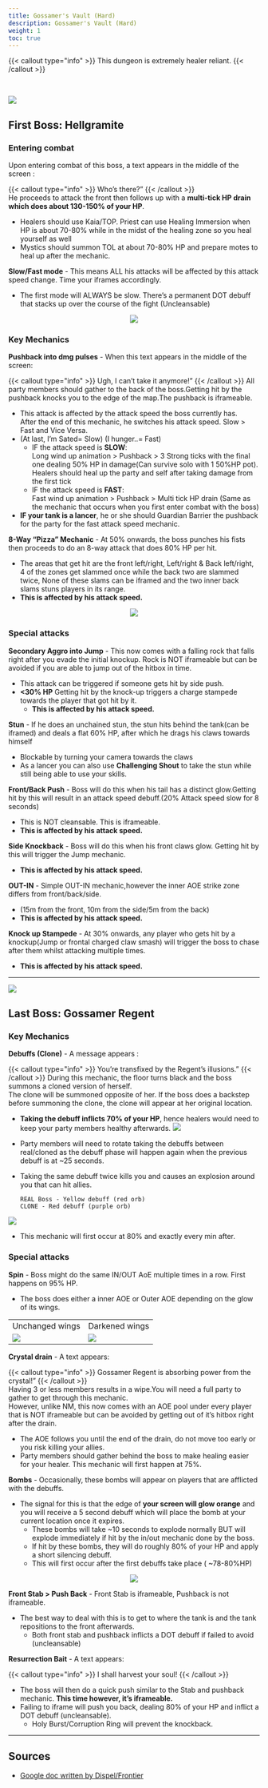 ```yaml
---
title: Gossamer's Vault (Hard)
description: Gossamer's Vault (Hard)
weight: 1
toc: true
---
```


{{< callout type="info" >}}
This dungeon is extremely healer reliant.
{{< /callout >}}

<br>

<div id="first-boss">

![](https://i.imgur.com/olksZE1.png)
## First Boss: Hellgramite
### Entering combat
Upon entering combat of this boss, a text appears in the middle of the screen :

{{< callout type="info" >}}
Who’s there?”
{{< /callout >}}     
He proceeds to attack the front then follows up with a **multi-tick HP drain which does about 130-150% of your HP**. 
* Healers should use Kaia/TOP. Priest can use Healing Immersion when HP is about 70-80% while in the midst of the healing zone so you heal yourself as well
* Mystics should summon TOL at about 70-80% HP and prepare motes to heal up after the mechanic.

**Slow/Fast mode** - This means ALL his attacks will be affected by this attack speed change. Time your iframes accordingly. 
* The first mode will ALWAYS be slow. There’s a permanent DOT debuff that stacks up over the course of the fight (Uncleansable)

<center>

![](https://i.imgur.com/d41b8Yi.png)

</center>

### Key Mechanics

**Pushback into dmg pulses** - When this text appears in the middle of the screen:

{{< callout type="info" >}}
Ugh, I can’t take it anymore!”
{{< /callout >}}
All party members should gather to the back of the boss.Getting hit by the pushback knocks you to the edge of the map.The pushback is iframeable. 
* This attack is affected by the attack speed the boss currently has. <br>
After the end of this mechanic, he switches his attack speed. Slow > Fast and Vice Versa. <br>
* (At last, I’m Sated= Slow) (I hunger..= Fast) 
  * IF the attack speed is **SLOW**: <br>
Long wind up animation > Pushback > 3 Strong ticks with the final one dealing 50% HP in damage(Can survive solo with 1 50%HP pot). <br>
Healers should heal up the party and self after taking damage from the first tick   
  * IF the attack speed is **FAST**: <br>
Fast wind up animation > Pushback > Multi tick HP drain (Same as the mechanic that occurs when you first enter combat with the boss)  
* **IF your tank is a lancer**, he or she should Guardian Barrier the pushback for the party for the fast attack speed mechanic.  

**8-Way “Pizza” Mechanic** - At 50% onwards, the boss punches his fists then proceeds to do an 8-way attack that does 80% HP per hit.
* The areas that get hit are the front left/right, Left/right & Back left/right, 4 of the zones get slammed once while the back two are slammed twice, None of these slams can be iframed and the two inner back slams stuns players in its range. 
* **This is affected by his attack speed.** 

<center>

![](https://i.imgur.com/7ZuV7fu.png)

</center>

### Special attacks

**Secondary Aggro into Jump** -  This now comes with a falling rock that falls right after you evade the initial knockup. Rock is NOT iframeable but can be avoided if you are able to jump out of the hitbox in time.
* This attack can be triggered if someone gets hit by side push.
* **<30% HP** Getting hit by the knock-up triggers a charge stampede towards the player that got hit by it.
  * **This is affected by his attack speed.**

**Stun** - If he does an unchained stun, the stun hits behind the tank(can be iframed) and deals a flat 60% HP, after which he drags his claws towards himself
* Blockable by turning your camera towards the claws
* As a lancer you can also use **Challenging Shout** to take the stun while still being able to use your skills.

**Front/Back Push** - Boss will do this when his tail has a distinct glow.Getting hit by this will result in an attack speed debuff.(20% Attack speed slow for 8 seconds) 
* This is NOT cleansable. This is iframeable. 
* **This is affected by his attack speed.** 

**Side Knockback** - Boss will do this when his front claws glow. Getting hit by this will trigger the Jump mechanic.
* **This is affected by his attack speed.** 

**OUT-IN** - Simple OUT-IN mechanic,however the inner AOE strike zone differs from front/back/side. 
* (15m from the front, 10m from the side/5m from the back) 
* **This is affected by his attack speed.** 

**Knock up Stampede** - At 30% onwards, any player who gets hit by a knockup(Jump or frontal charged claw smash) will trigger the boss to chase after them whilst attacking multiple times. 
* **This is affected by his attack speed.** 

</div>
<hr/>

<div id="last-boss">

![](https://i.imgur.com/FEHJ3qU.png)
## Last Boss: Gossamer Regent
### Key Mechanics

**Debuffs (Clone)** - A message appears : 

{{< callout type="info" >}}
You’re transfixed by the Regent’s illusions.”
{{< /callout >}}
During this mechanic, the floor turns black and the boss summons a cloned version of herself. <br>
The clone will be summoned opposite of her. If the boss does a backstep before summoning the clone, the clone will appear at her original location. <br>
* **Taking the debuff inflicts 70% of your HP**, hence healers would need to keep your party members healthy afterwards.
![](https://i.imgur.com/PNYl09R.png)
* Party members will need to rotate taking the debuffs between real/cloned as the debuff phase will happen again when the previous debuff is at ~25 seconds.
* Taking the same debuff twice kills you and causes an explosion around you that can hit allies.
  
      REAL Boss - Yellow debuff (red orb)
      CLONE - Red debuff (purple orb)

![](https://i.imgur.com/1vBqYdN.png)  
  
  * This mechanic will first occur at 80% and exactly every min after.

### Special attacks

**Spin** - Boss might do  the same IN/OUT AoE multiple times in a row. First happens on 95% HP.
  * The boss does either a inner AOE or Outer AOE depending on the glow of its wings. 

<center>
<table>
   <tbody>
      <tr>
         <td>Unchanged wings</td>
         <td>Darkened wings</td>
      </tr>
      <tr>
         <td><img src="https://i.imgur.com/tciPVbj.png"></td>
         <td><img src="https://i.imgur.com/SDXvsT3.png"></td>
      </tr>
   </tbody>
</table>
</center>

**Crystal drain** - A text appears:

{{< callout type="info" >}}
Gossamer Regent is absorbing power from the crystal!”
{{< /callout >}}     
Having 3 or less members results in a wipe.You will need a full party to gather to get through this mechanic. <br>
However, unlike NM, this now comes with an AOE pool under every player that is NOT iframeable but can be avoided by getting out of it’s hitbox right after the drain. <br>
* The AOE follows you until the end of the drain, do not move too early or you risk killing your allies. 
* Party members should gather behind the boss to make healing easier for your healer. This mechanic will first happen at 75%.     

**Bombs** - Occasionally, these bombs will appear on players that are afflicted with the debuffs.
* The signal for this is that the edge of **your screen will glow orange** and you will receive a 5 second debuff which will place the bomb at your current location once it expires. 
  * These bombs will take ~10 seconds to explode normally BUT will explode immediately if hit by the in/out mechanic done by the boss. 
  * If hit by these bombs, they will do roughly 80% of your HP and apply a short silencing debuff. 
  * This will first occur after the first debuffs take place ( ~78-80%HP)

<center>

![](https://i.imgur.com/SWMl1G8.png)

</center>

**Front Stab > Push Back** - Front Stab is iframeable, Pushback is not iframeable. 
* The best way to deal with this is to get to where the tank is and the tank repositions to the front afterwards.
  * Both front stab and pushback inflicts a DOT debuff if failed to avoid (uncleansable)
  
**Resurrection Bait** - A text appears:

{{< callout type="info" >}}
 I shall harvest your soul!
{{< /callout >}}

* The boss will then do a quick push similar to the Stab and pushback mechanic. **This time however, it’s iframeable.**
* Failing to iframe will push you back, dealing 80% of your HP and inflict a DOT debuff (uncleansable). 
  * Holy Burst/Corruption Ring will prevent the knockback. 

</div>
<hr/>

## Sources

* [Google doc written by Dispel/Frontier](https://docs.google.com/document/d/1TIv5ILgegSicqm28WG692XUu4Lwxr4J8p1E2trkWrOo/edit#heading=h.a59lhbtwoa7m)
